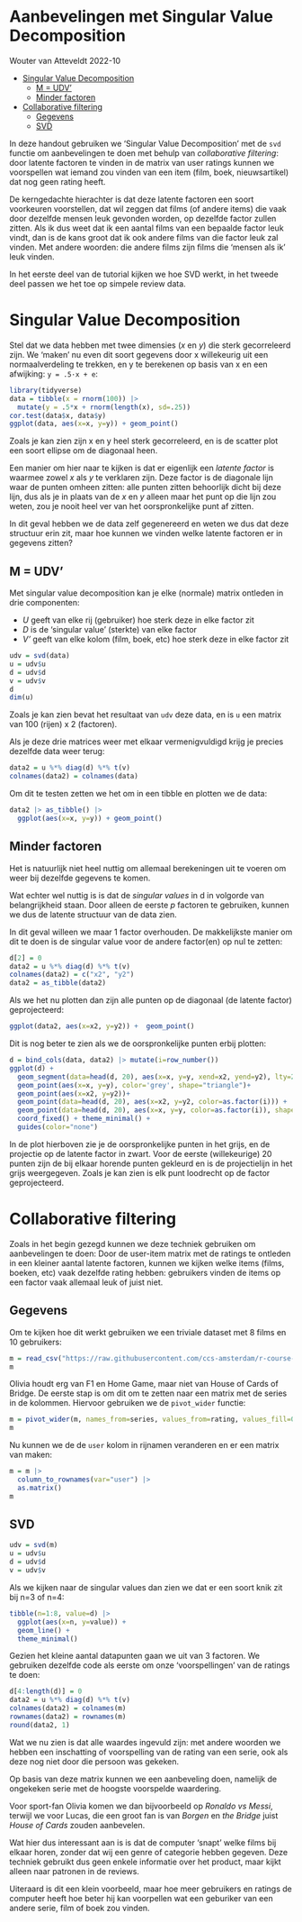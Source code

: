 Aanbevelingen met Singular Value Decomposition
================
Wouter van Atteveldt
2022-10

-   [Singular Value Decomposition](#singular-value-decomposition)
    -   [M = UDV’](#m--udv)
    -   [Minder factoren](#minder-factoren)
-   [Collaborative filtering](#collaborative-filtering)
    -   [Gegevens](#gegevens)
    -   [SVD](#svd)

In deze handout gebruiken we ‘Singular Value Decomposition’ met de `svd`
functie om aanbevelingen te doen met behulp van *collaborative
filtering*: door latente factoren te vinden in de matrix van user
ratings kunnen we voorspellen wat iemand zou vinden van een item (film,
boek, nieuwsartikel) dat nog geen rating heeft.

De kerngedachte hierachter is dat deze latente factoren een soort
voorkeuren voorstellen, dat wil zeggen dat films (of andere items) die
vaak door dezelfde mensen leuk gevonden worden, op dezelfde factor
zullen zitten. Als ik dus weet dat ik een aantal films van een bepaalde
factor leuk vindt, dan is de kans groot dat ik ook andere films van die
factor leuk zal vinden. Met andere woorden: die andere films zijn films
die ‘mensen als ik’ leuk vinden.

In het eerste deel van de tutorial kijken we hoe SVD werkt, in het
tweede deel passen we het toe op simpele review data.

# Singular Value Decomposition

Stel dat we data hebben met twee dimensies (*x* en *y*) die sterk
gecorreleerd zijn. We ‘maken’ nu even dit soort gegevens door x
willekeurig uit een normaalverdeling te trekken, en y te berekenen op
basis van x en een afwijking: `y = .5·x + e`:

``` r
library(tidyverse)
data = tibble(x = rnorm(100)) |>
  mutate(y = .5*x + rnorm(length(x), sd=.25))
cor.test(data$x, data$y)
ggplot(data, aes(x=x, y=y)) + geom_point() 
```

Zoals je kan zien zijn x en y heel sterk gecorreleerd, en is de scatter
plot een soort ellipse om de diagonaal heen.

Een manier om hier naar te kijken is dat er eigenlijk een *latente
factor* is waarmee zowel *x* als *y* te verklaren zijn. Deze factor is
de diagonale lijn waar de punten omheen zitten: alle punten zitten
behoorlijk dicht bij deze lijn, dus als je in plaats van de *x* en *y*
alleen maar het punt op die lijn zou weten, zou je nooit heel ver van
het oorspronkelijke punt af zitten.

In dit geval hebben we de data zelf gegenereerd en weten we dus dat deze
structuur erin zit, maar hoe kunnen we vinden welke latente factoren er
in gegevens zitten?

## M = UDV’

Met singular value decomposition kan je elke (normale) matrix ontleden
in drie componenten:

-   *U* geeft van elke rij (gebruiker) hoe sterk deze in elke factor zit
-   *D* is de ‘singular value’ (sterkte) van elke factor
-   *V’* geeft van elke kolom (film, boek, etc) hoe sterk deze in elke
    factor zit

``` r
udv = svd(data)
u = udv$u
d = udv$d
v = udv$v
d
dim(u)
```

Zoals je kan zien bevat het resultaat van `udv` deze data, en is `u` een
matrix van 100 (rijen) x 2 (factoren).

Als je deze drie matrices weer met elkaar vermenigvuldigd krijg je
precies dezelfde data weer terug:

``` r
data2 = u %*% diag(d) %*% t(v)
colnames(data2) = colnames(data)
```

Om dit te testen zetten we het om in een tibble en plotten we de data:

``` r
data2 |> as_tibble() |>
  ggplot(aes(x=x, y=y)) + geom_point()
```

## Minder factoren

Het is natuurlijk niet heel nuttig om allemaal berekeningen uit te
voeren om weer bij dezelfde gegevens te komen.

Wat echter wel nuttig is is dat de *singular values* in d in volgorde
van belangrijkheid staan. Door alleen de eerste *p* factoren te
gebruiken, kunnen we dus de latente structuur van de data zien.

In dit geval willeen we maar 1 factor overhouden. De makkelijkste manier
om dit te doen is de singular value voor de andere factor(en) op nul te
zetten:

``` r
d[2] = 0
data2 = u %*% diag(d) %*% t(v)
colnames(data2) = c("x2", "y2")
data2 = as_tibble(data2)
```

Als we het nu plotten dan zijn alle punten op de diagonaal (de latente
factor) geprojecteerd:

``` r
ggplot(data2, aes(x=x2, y=y2)) +  geom_point()
```

Dit is nog beter te zien als we de oorspronkelijke punten erbij plotten:

``` r
d = bind_cols(data, data2) |> mutate(i=row_number()) 
ggplot(d) + 
  geom_segment(data=head(d, 20), aes(x=x, y=y, xend=x2, yend=y2), lty=2, color='grey') +
  geom_point(aes(x=x, y=y), color='grey', shape="triangle")+
  geom_point(aes(x=x2, y=y2))+
  geom_point(data=head(d, 20), aes(x=x2, y=y2, color=as.factor(i))) +
  geom_point(data=head(d, 20), aes(x=x, y=y, color=as.factor(i)), shape="diamond", alpha=.5)+
  coord_fixed() + theme_minimal() + 
  guides(color="none")
```

In de plot hierboven zie je de oorspronkelijke punten in het grijs, en
de projectie op de latente factor in zwart. Voor de eerste
(willekeurige) 20 punten zijn de bij elkaar horende punten gekleurd en
is de projectielijn in het grijs weergegeven. Zoals je kan zien is elk
punt loodrecht op de factor geprojecteerd.

# Collaborative filtering

Zoals in het begin gezegd kunnen we deze techniek gebruiken om
aanbevelingen te doen: Door de user-item matrix met de ratings te
ontleden in een kleiner aantal latente factoren, kunnen we kijken welke
items (films, boeken, etc) vaak dezelfde rating hebben: gebruikers
vinden de items op een factor vaak allemaal leuk of juist niet.

## Gegevens

Om te kijken hoe dit werkt gebruiken we een triviale dataset met 8 films
en 10 gebruikers:

``` r
m = read_csv("https://raw.githubusercontent.com/ccs-amsterdam/r-course-material/master/data/reviews.csv") 
m
```

Olivia houdt erg van F1 en Home Game, maar niet van House of Cards of
Bridge. De eerste stap is om dit om te zetten naar een matrix met de
series in de kolommen. Hiervoor gebruiken we de `pivot_wider` functie:

``` r
m = pivot_wider(m, names_from=series, values_from=rating, values_fill=0)
m
```

Nu kunnen we de de `user` kolom in rijnamen veranderen en er een matrix
van maken:

``` r
m = m |> 
  column_to_rownames(var="user") |>
  as.matrix()
m
```

## SVD

``` r
udv = svd(m)
u = udv$u
d = udv$d
v = udv$v
```

Als we kijken naar de singular values dan zien we dat er een soort knik
zit bij n=3 of n=4:

``` r
tibble(n=1:8, value=d) |> 
  ggplot(aes(x=n, y=value)) + 
  geom_line() + 
  theme_minimal()
```

Gezien het kleine aantal datapunten gaan we uit van 3 factoren. We
gebruiken dezelfde code als eerste om onze ‘voorspellingen’ van de
ratings te doen:

``` r
d[4:length(d)] = 0
data2 = u %*% diag(d) %*% t(v)
colnames(data2) = colnames(m)
rownames(data2) = rownames(m)
round(data2, 1)
```

Wat we nu zien is dat alle waardes ingevuld zijn: met andere woorden we
hebben een inschatting of voorspelling van de rating van een serie, ook
als deze nog niet door die persoon was gekeken.

Op basis van deze matrix kunnen we een aanbeveling doen, namelijk de
ongekeken serie met de hoogste voorspelde waardering.

Voor sport-fan Olivia komen we dan bijvoorbeeld op *Ronaldo vs Messi*,
terwijl we voor Lucas, die een groot fan is van *Borgen* en *the Bridge*
juist *House of Cards* zouden aanbevelen.

Wat hier dus interessant aan is is dat de computer ‘snapt’ welke films
bij elkaar horen, zonder dat wij een genre of categorie hebben gegeven.
Deze techniek gebruikt dus geen enkele informatie over het product, maar
kijkt alleen naar patronen in de reviews.

Uiteraard is dit een klein voorbeeld, maar hoe meer gebruikers en
ratings de computer heeft hoe beter hij kan voorpellen wat een geburiker
van een andere serie, film of boek zou vinden.
